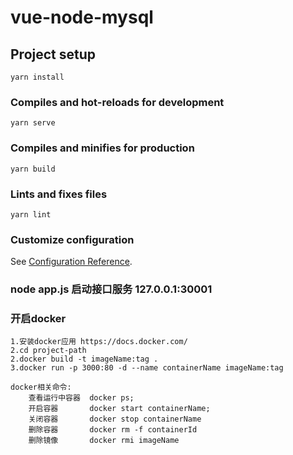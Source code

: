 # vue-node-mysql

## Project setup
```
yarn install
```

### Compiles and hot-reloads for development
```
yarn serve
```

### Compiles and minifies for production
```
yarn build
```

### Lints and fixes files
```
yarn lint
```

### Customize configuration
See [Configuration Reference](https://cli.vuejs.org/config/).

### node app.js 启动接口服务 127.0.0.1:30001

### 开启docker
```
1.安装docker应用 https://docs.docker.com/
2.cd project-path
2.docker build -t imageName:tag . 
3.docker run -p 3000:80 -d --name containerName imageName:tag 

docker相关命令: 
    查看运行中容器  docker ps;
    开启容器       docker start containerName;
    关闭容器       docker stop containerName
    删除容器       docker rm -f containerId
    删除镜像       docker rmi imageName
```

